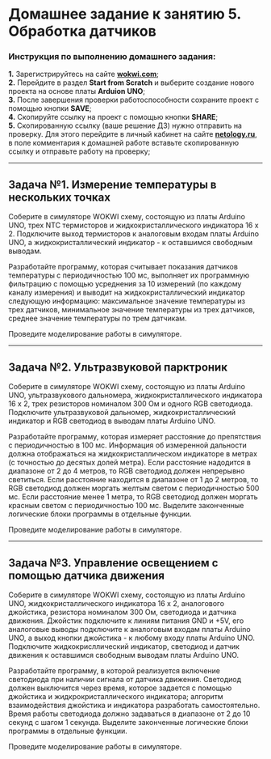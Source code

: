 # Домашнее задание к занятию 5. Обработка датчиков
### Инструкция по выполнению домашнего задания:
**1.** Зарегистрируйтесь на сайте **[wokwi.com](https://wokwi.com/)**;<br>
**2.** Перейдите в раздел **Start from Scratch** и выберите создание нового проекта на основе платы **Arduion UNO**;<br>
**3.** После завершения проверки работоспособности сохраните проект с помощью кнопки **SAVE**;<br>
**4.** Скопируйте ссылку на проект с помощью кнопки **SHARE**;<br>
**5.** Скопированную ссылку (ваше решение ДЗ) нужно отправить на проверку. Для этого перейдите в личный кабинет на сайте **[netology.ru](https://netology.ru/)**, в поле комментария к домашней работе вставьте скопированную ссылку и отправьте работу на проверку;

------------

## Задача №1. Измерение температуры в нескольких точках

Соберите в симуляторе WOKWI схему, состоящую из платы Arduino UNO, трех NTC термисторов и жидкокристаллического индикатора 16 х 2. Подключите выход термисторов к аналоговым входам платы Arduino UNO, а жидкокристаллический индикатор - к оставшимся свободным выводам.<br>

Разработайте программу, которая считывает показания датчиков температуры с периодичностью 100 мс, выполняет их программную фильтрацию с помощью усреднения за 10 измерений (по каждому каналу измерения) и выводит на жидкокристаллический индикатор следующую информацию: максимальное значение температуры из трех датчиков, минимальное значение температуры из трех датчиков, среднее значение температуры по трем датчикам.<br>

Проведите моделирование работы в симуляторе.<br>

------------

## Задача №2. Ультразвуковой парктроник

Соберите в симуляторе WOKWI схему, состоящую из платы Arduino UNO, ультразвукового дальномера, жидкокристаллического индикатора 16 х 2, трех резисторов номиналом 300 Ом и одного RGB светодиода. Подключите ультразвуковой дальномер, жидкокристаллический индикатор и RGB светодиод в выводам платы Arduino UNO.<br>

Разработайте программу, которая измеряет расстояние до препятствия с периодичностью в 100 мс. Информация об измеренной дальности должна отображаться на жидкокристаллическом индикаторе в метрах (с точностью до десятых долей метра). Если расстояние надодится в диапазоне от 2 до 4 метров, то RGB светодиод должен непрерывно светиться. Если расстояние находится в диапазоне от 1 до 2 метров, то RGB светодиод должен моргать желтым светом с периодичностью 500 мс. Если расстояние менее 1 метра, то RGB светодиод должен моргать красным светом с периодичностью 100 мс. Выделите законченные логические блоки программы в отдельные функции.<br>

Проведите моделирование работы в симуляторе.<br>

------------

## Задача №3. Управление освещением с помощью датчика движения

Соберите в симуляторе WOKWI схему, состоящую из платы Arduino UNO, жидкокристаллического индикатора 16 х 2, аналогового джойстика,  резистора номиналом 300 Ом, светодиода и датчика движения. Джойстик подключите к линиям питания GND и +5V, его аналоговые выводы подключите к аналоговым входам платы Arduino UNO, а выход кнопки джойстика - к любому входу платы Arduino UNO. Подключите жидкокрисллический индикатор, светодиод и датчик движения к оставшимся свободным выводам платы Arduino UNO.<br>

Разработайте программу, в которой реализуется включение светодиода при наличии сигнала от датчика движения. Светодиод должен выключится через время, которое задается с помощью джойстика и жидкрокристаллического индикатора; алгоритм взаимодействия джойстика и индикатора разработать самостоятельно. Время работы светодиода должно задаваться в  диапазоне от 2 до 10 секунд с шагом 1 секунда. Выделите законченные логические блоки программы в отдельные функции.<br>

Проведите моделирование работы в симуляторе.<br>

